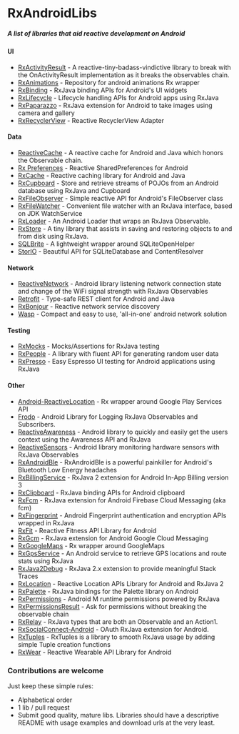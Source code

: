 # RxAndroidLibs
##### A list of libraries that aid reactive development on Android

#### UI
* [RxActivityResult](https://github.com/VictorAlbertos/RxActivityResult) - A reactive-tiny-badass-vindictive library to break with the OnActivityResult implementation as it breaks the observables chain.
* [RxAnimations](https://github.com/0ximDigital/RxAnimations) - Repository for android animations Rx wrapper
* [RxBinding](https://github.com/JakeWharton/RxBinding) - RxJava binding APIs for Android's UI widgets
* [RxLifecycle](https://github.com/trello/RxLifecycle) - Lifecycle handling APIs for Android apps using RxJava
* [RxPaparazzo](https://github.com/FuckBoilerplate/RxPaparazzo) - RxJava extension for Android to take images using camera and gallery 
* [RxRecyclerView](https://github.com/exallium/RxRecyclerView) - Reactive RecyclerView Adapter

#### Data
* [ReactiveCache](https://github.com/VictorAlbertos/ReactiveCache) - A reactive cache for Android and Java which honors the Observable chain.
* [Rx Preferences](https://github.com/f2prateek/rx-preferences) - Reactive SharedPreferences for Android
* [RxCache](https://github.com/VictorAlbertos/RxCache) - Reactive caching library for Android and Java
* [RxCupboard](https://github.com/erickok/RxCupboard) - Store and retrieve streams of POJOs from an Android database using RxJava and Cupboard
* [RxFileObserver](https://github.com/phajduk/RxFileObserver) - Simple reactive API for Android's FileObserver class
* [RxFileWatcher](https://github.com/helmbold/rxfilewatcher) - Convenient file watcher with an RxJava interface, based on JDK WatchService
* [RxLoader](https://github.com/L4Digital/RxLoader) - An Android Loader that wraps an RxJava Observable.
* [RxStore](https://github.com/Gridstone/RxStore) - A tiny library that assists in saving and restoring objects to and from disk using RxJava.
* [SQLBrite](https://github.com/square/sqlbrite) - A lightweight wrapper around SQLiteOpenHelper
* [StorIO](https://github.com/pushtorefresh/storio) - Beautiful API for SQLiteDatabase and ContentResolver

#### Network
* [ReactiveNetwork](https://github.com/pwittchen/ReactiveNetwork) - Android library listening network connection state and change of the WiFi signal strength with RxJava Observables
* [Retrofit](https://github.com/square/retrofit) - Type-safe REST client for Android and Java
* [RxBonjour](https://github.com/aurae/RxBonjour) - Reactive network service discovery
* [Wasp](https://github.com/orhanobut/wasp) - Compact and easy to use, 'all-in-one' android network solution

#### Testing
* [RxMocks](https://github.com/novoda/rxmocks) - Mocks/Assertions for RxJava testing
* [RxPeople](https://github.com/cesarferreira/RxPeople) - A library with fluent API for generating random user data
* [RxPresso](https://github.com/novoda/rxpresso) - Easy Espresso UI testing for Android applications using RxJava

#### Other
* [Android-ReactiveLocation](https://github.com/mcharmas/Android-ReactiveLocation) - Rx wrapper around Google Play Services API
* [Frodo](https://github.com/android10/frodo) - Android Library for Logging RxJava Observables and Subscribers.
* [ReactiveAwareness](https://github.com/mauin/reactiveawareness) - Android library to quickly and easily get the users context using the Awareness API and RxJava
* [ReactiveSensors](https://github.com/pwittchen/ReactiveSensors) - Android library monitoring hardware sensors with RxJava Observables
* [RxAndroidBle](https://github.com/Polidea/RxAndroidBle) - RxAndroidBle is a powerful painkiller for Android's Bluetooth Low Energy headaches
* [RxBillingService](https://github.com/miguelbcr/RxBillingService) - RxJava 2 extension for Android In-App Billing version 3
* [RxClipboard](https://github.com/zsavely/RxClipboard) - RxJava binding APIs for Android clipboard
* [RxFcm](https://github.com/VictorAlbertos/RxFcm) - RxJava extension for Android Firebase Cloud Messaging (aka fcm)
* [RxFingerprint](https://github.com/Mauin/RxFingerprint) - Android Fingerprint authentication and encryption APIs wrapped in RxJava
* [RxFit](https://github.com/patloew/RxFit) - Reactive Fitness API Library for Android 
* [RxGcm](https://github.com/VictorAlbertos/RxGcm) - RxJava extension for Android Google Cloud Messaging 
* [RxGoogleMaps](https://github.com/sdoward/RxGoogleMaps) - Rx wrapper around GoogleMaps
* [RxGpsService](https://github.com/miguelbcr/RxGpsService) - An Android service to retrieve GPS locations and route stats using RxJava
* [RxJava2Debug](https://github.com/akaita/RxJava2Debug) - RxJava 2.x extension to provide meaningful Stack Traces
* [RxLocation](https://github.com/patloew/RxLocation) - Reactive Location APIs Library for Android and RxJava 2
* [RxPalette](https://github.com/hzsweers/RxPalette) - RxJava bindings for the Palette library on Android
* [RxPermissions](https://github.com/tbruyelle/RxPermissions) - Android M runtime permissions powered by RxJava
* [RxPermissionsResult](https://github.com/VictorAlbertos/RxPermissionsResult) - Ask for permissions without breaking the observable chain
* [RxRelay](https://github.com/JakeWharton/RxRelay) - RxJava types that are both an Observable and an Action1.
* [RxSocialConnect-Android](https://github.com/FuckBoilerplate/RxSocialConnect-Android) - OAuth RxJava extension for Android.
* [RxTuples](https://github.com/pakoito/RxTuples) - RxTuples is a library to smooth RxJava usage by adding simple Tuple creation functions
* [RxWear](https://github.com/patloew/RxWear) - Reactive Wearable API Library for Android

### Contributions are welcome

Just keep these simple rules:

* Alphabetical order
* 1 lib / pull request
* Submit good quality, mature libs. Libraries should have a descriptive README with usage examples and download urls at the very least.
